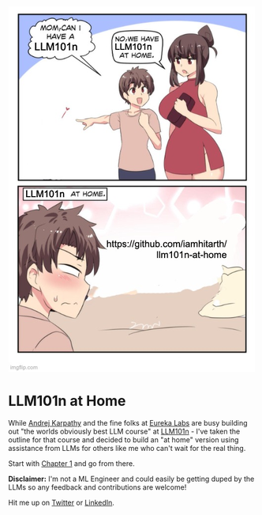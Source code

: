 ![At Home](at-home.jpeg)
# LLM101n at Home

While [Andrej Karpathy](https://twitter.com/karpathy) and the fine folks at [Eureka Labs](https://eurekalabs.ai/)  are busy building out "the worlds obviously best LLM course" at [LLM101n](https://github.com/karpathy/LLM101n) - I've taken the outline for that course and decided to build an "at home" version using assistance from LLMs for others like me who can't wait for the real thing.

Start with [Chapter 1](./01/readme.md) and go from there.

__Disclaimer:__ I'm not a ML Engineer and could easily be getting duped by the LLMs so any  feedback and contributions are welcome!

Hit me up on [Twitter](https://twitter.com/iamhitarth) or [LinkedIn](https://www.linkedin.com/in/hitarthsharma/). 